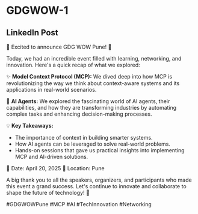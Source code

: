 # GDGWOW-1

## LinkedIn Post

🌟 Excited to announce GDG WOW Pune! 🌟

Today, we had an incredible event filled with learning, networking, and innovation. Here's a quick recap of what we explored:

✨ **Model Context Protocol (MCP):** We dived deep into how MCP is revolutionizing the way we think about context-aware systems and its applications in real-world scenarios.

🤖 **AI Agents:** We explored the fascinating world of AI agents, their capabilities, and how they are transforming industries by automating complex tasks and enhancing decision-making processes.

💡 **Key Takeaways:**
- The importance of context in building smarter systems.
- How AI agents can be leveraged to solve real-world problems.
- Hands-on sessions that gave us practical insights into implementing MCP and AI-driven solutions.

📅 Date: April 20, 2025
📍 Location: Pune

A big thank you to all the speakers, organizers, and participants who made this event a grand success. Let's continue to innovate and collaborate to shape the future of technology! 🚀

#GDGWOWPune #MCP #AI #TechInnovation #Networking
